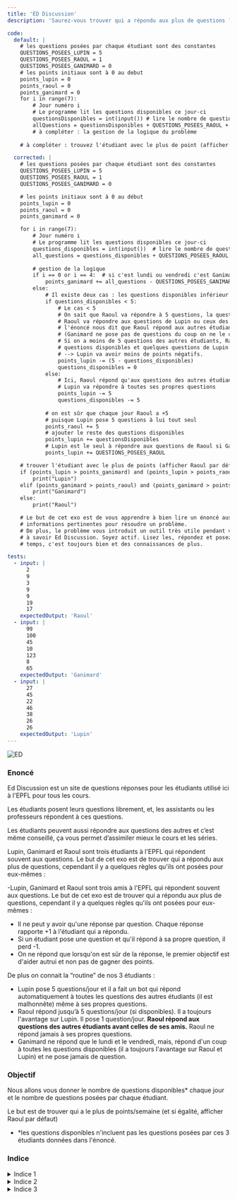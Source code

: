 ```yaml
---
title: 'ED Discussion'
description: 'Saurez-vous trouver qui a répondu aux plus de questions ?'

code:
  default: |
    # les questions posées par chaque étudiant sont des constantes
    QUESTIONS_POSEES_LUPIN = 5
    QUESTIONS_POSEES_RAOUL = 1
    QUESTIONS_POSEES_GANIMARD = 0
    # les points initiaux sont à 0 au debut
    points_lupin = 0
    points_raoul = 0
    points_ganimard = 0
    for i in range(7):
        # Jour numéro i
        # Le programme lit les questions disponibles ce jour-ci
        questionsDisponibles = int(input()) # lire le nombre de questions disponibles ce jour là
        allQuestions = questionsDisponibles + QUESTIONS_POSEES_RAOUL + QUESTIONS_POSEES_GANIMARD + QUESTIONS_POSEES_LUPIN
        # à compléter : la gestion de la logique du problème
        
    # à compléter : trouvez l'étudiant avec le plus de point (afficher Raoul par défaut en cas d'égalité)

  corrected: |
    # les questions posées par chaque étudiant sont des constantes
    QUESTIONS_POSEES_LUPIN = 5
    QUESTIONS_POSEES_RAOUL = 1
    QUESTIONS_POSEES_GANIMARD = 0

    # les points initiaux sont à 0 au début
    points_lupin = 0
    points_raoul = 0
    points_ganimard = 0

    for i in range(7):
        # Jour numéro i
        # Le programme lit les questions disponibles ce jour-ci
        questions_disponibles = int(input())  # lire le nombre de questions disponibles ce jour-là
        all_questions = questions_disponibles + QUESTIONS_POSEES_RAOUL + QUESTIONS_POSEES_GANIMARD + QUESTIONS_POSEES_LUPIN
        
        # gestion de la logique
        if i == 0 or i == 4:  # si c'est lundi ou vendredi c'est Ganimard qui répond à toutes les questions
            points_ganimard += all_questions - QUESTIONS_POSEES_GANIMARD
        else:
            # Il existe deux cas : les questions disponibles inférieur à 5 et les questions dispo supérieurs ou égale à 5
            if questions_disponibles < 5:
                # Le cas < 5
                # On sait que Raoul va répondre à 5 questions, la question qui se pose est :
                # Raoul va répondre aux questions de Lupin ou ceux des autres étudiants ?
                # l'énoncé nous dit que Raoul répond aux autres étudiants avant celles de ses amis
                # (Ganimard ne pose pas de questions du coup on ne le compte pas)
                # Si on a moins de 5 questions des autres étudiants, Raoul va répondre à toutes les
                # questions disponibles et quelques questions de Lupin
                # --> Lupin va avoir moins de points négatifs.
                points_lupin -= (5 - questions_disponibles)
                questions_disponibles = 0
            else:
                # Ici, Raoul répond qu'aux questions des autres étudiants
                # Lupin va répondre à toutes ses propres questions
                points_lupin -= 5
                questions_disponibles -= 5
            
            # on est sûr que chaque jour Raoul a +5
            # puisque Lupin pose 5 questions à lui tout seul
            points_raoul += 5
            # ajouter le reste des questions disponibles
            points_lupin += questionsDisponibles
            # Lupin est le seul à répondre aux questions de Raoul si Ganimard ne le fait pas
            points_lupin += QUESTIONS_POSEES_RAOUL

    # trouver l'étudiant avec le plus de points (afficher Raoul par défaut en cas d'égalité)
    if (points_lupin > points_ganimard) and (points_lupin > points_raoul):
        print("Lupin")
    elif (points_ganimard > points_raoul) and (points_ganimard > points_lupin):
        print("Ganimard")
    else:
        print("Raoul")

    # Le but de cet exo est de vous apprendre à bien lire un énoncé aussi long et extraire toutes les
    # informations pertinentes pour résoudre un problème.
    # De plus, le problème vous introduit un outil très utile pendant votre ba1 et votre parcours à l'EPFL en général
    # à savoir Ed Discussion. Soyez actif. Lisez les, répondez et posez des questions quand vous avez le
    # temps, c'est toujours bien et des connaissances de plus.

tests:
  - input: |
      2
      9
      3
      9
      9
      19
      17
    expectedOutput: 'Raoul'
  - input: |
      99
      100
      45
      10
      123
      8
      65
    expectedOutput: 'Ganimard'
  - input: |
      27
      45
      22
      46
      38
      26
      26
    expectedOutput: 'Lupin'
---
```


![ED](/banner/ed.png)

### Enoncé

Ed Discussion est un site de questions réponses pour les étudiants utilisé ici à l'EPFL pour tous les cours.

Les étudiants posent leurs questions librement, et, les assistants ou les professeurs répondent à ces questions.

Les étudiants peuvent aussi répondre aux questions des autres et c’est même conseillé, ça vous permet d’assimiler mieux le cours et les séries.

Lupin, Ganimard et Raoul sont trois étudiants à l'EPFL qui répondent souvent aux questions. Le but de cet exo est de trouver qui a répondu aux plus de questions, cependant il y a quelques règles qu'ils ont posées pour eux-mêmes :

-Lupin, Ganimard et Raoul sont trois amis à l'EPFL qui répondent souvent aux questions. Le but de cet exo est de trouver qui a répondu aux plus de questions, cependant il y a quelques règles qu'ils ont posées pour eux-mêmes :

- Il ne peut y avoir qu'une réponse par question. Chaque réponse rapporte +1 à l'étudiant qui a répondu.
- Si un étudiant pose une question et qu'il répond à sa propre question, il perd -1.
- On ne répond que lorsqu'on est sûr de la réponse, le premier objectif est d'aider autrui et non pas de gagner des points.

De plus on connait la “routine” de nos 3 étudiants :

- Lupin pose 5 questions/jour et il a fait un bot qui répond automatiquement à toutes les questions des autres étudiants (il est malhonnête) même à ses propres questions.
- Raoul répond jusqu’à 5 questions/jour (si disponibles). Il a toujours l'avantage sur Lupin. Il pose 1 question/jour. **Raoul répond aux questions des autres étudiants avant celles de ses amis.** Raoul ne répond jamais à ses propres questions.
- Ganimard ne répond que le lundi et le vendredi, mais, répond d'un coup à toutes les questions disponibles (il a toujours l'avantage sur Raoul et Lupin) et ne pose jamais de question.

### Objectif

Nous allons vous donner le nombre de questions disponibles\* chaque jour et le nombre de questions posées par chaque étudiant.

Le but est de trouver qui a le plus de points/semaine (et si égalité, afficher Raoul par défaut)

- \*les questions disponibles n'incluent pas les questions posées par ces 3 étudiants données dans l'énoncé.

### Indice

<details>
  <summary>Indice 1</summary>
    1. `i` représente le numéro du jour de la semaine… ! `0` est donc Lundi, `1` Mardi, etc.
</details>

<details>
  <summary>Indice 2</summary>
    2. le 3ème indice est un spoiler, prenez une feuille et un stylo et réfléchissez plus amplement à ce problème (piste : lisez bien l’énoncé, divisez les situations par étudiant, par jour et étudiez les dépendances qui existent entre les différents facteurs de l’exercice…)
</details>

<details>
    <summary>Indice 3</summary>
    3. Il y a plusieurs cas à gérer :
    - le cas du Lundi et du Vendredi, où Ganimard seulement répond
    - sinon
        - Raoul a chaque jour (=/= Lundi, Vendredi) 5 points. Pourquoi ? son ami Lupin pose chaque jour 5 questions et Raoul a l’avantage sur Lupin (c.-à-d. il répond avant lui), donc il est sur d’avoir les 5 points chaque jour (=/= Lundi, Vendredi) malgré toutes les conditions.
        - dans le cas où le nombre de questions disponibles est inférieur à 5 (dans ce cas Lupin va répondre à une partie de ses propres questions, points négatifs !)
        - dans le cas où le nombre de questions disponibles est plus que 5, alors Lupin va répondre à ses 5 questions (points négatifs !) + le reste (les questions restantes après que Raoul ait répondu sur les 5 questions)  des “questions disponibles” (points positifs !)
</details>
